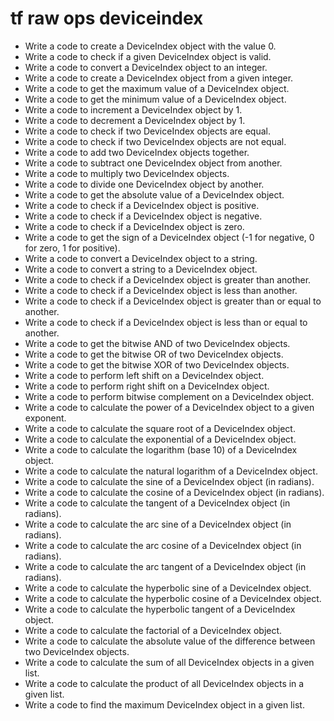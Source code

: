 # tf raw ops deviceindex

- Write a code to create a DeviceIndex object with the value 0.
- Write a code to check if a given DeviceIndex object is valid.
- Write a code to convert a DeviceIndex object to an integer.
- Write a code to create a DeviceIndex object from a given integer.
- Write a code to get the maximum value of a DeviceIndex object.
- Write a code to get the minimum value of a DeviceIndex object.
- Write a code to increment a DeviceIndex object by 1.
- Write a code to decrement a DeviceIndex object by 1.
- Write a code to check if two DeviceIndex objects are equal.
- Write a code to check if two DeviceIndex objects are not equal.
- Write a code to add two DeviceIndex objects together.
- Write a code to subtract one DeviceIndex object from another.
- Write a code to multiply two DeviceIndex objects.
- Write a code to divide one DeviceIndex object by another.
- Write a code to get the absolute value of a DeviceIndex object.
- Write a code to check if a DeviceIndex object is positive.
- Write a code to check if a DeviceIndex object is negative.
- Write a code to check if a DeviceIndex object is zero.
- Write a code to get the sign of a DeviceIndex object (-1 for negative, 0 for zero, 1 for positive).
- Write a code to convert a DeviceIndex object to a string.
- Write a code to convert a string to a DeviceIndex object.
- Write a code to check if a DeviceIndex object is greater than another.
- Write a code to check if a DeviceIndex object is less than another.
- Write a code to check if a DeviceIndex object is greater than or equal to another.
- Write a code to check if a DeviceIndex object is less than or equal to another.
- Write a code to get the bitwise AND of two DeviceIndex objects.
- Write a code to get the bitwise OR of two DeviceIndex objects.
- Write a code to get the bitwise XOR of two DeviceIndex objects.
- Write a code to perform left shift on a DeviceIndex object.
- Write a code to perform right shift on a DeviceIndex object.
- Write a code to perform bitwise complement on a DeviceIndex object.
- Write a code to calculate the power of a DeviceIndex object to a given exponent.
- Write a code to calculate the square root of a DeviceIndex object.
- Write a code to calculate the exponential of a DeviceIndex object.
- Write a code to calculate the logarithm (base 10) of a DeviceIndex object.
- Write a code to calculate the natural logarithm of a DeviceIndex object.
- Write a code to calculate the sine of a DeviceIndex object (in radians).
- Write a code to calculate the cosine of a DeviceIndex object (in radians).
- Write a code to calculate the tangent of a DeviceIndex object (in radians).
- Write a code to calculate the arc sine of a DeviceIndex object (in radians).
- Write a code to calculate the arc cosine of a DeviceIndex object (in radians).
- Write a code to calculate the arc tangent of a DeviceIndex object (in radians).
- Write a code to calculate the hyperbolic sine of a DeviceIndex object.
- Write a code to calculate the hyperbolic cosine of a DeviceIndex object.
- Write a code to calculate the hyperbolic tangent of a DeviceIndex object.
- Write a code to calculate the factorial of a DeviceIndex object.
- Write a code to calculate the absolute value of the difference between two DeviceIndex objects.
- Write a code to calculate the sum of all DeviceIndex objects in a given list.
- Write a code to calculate the product of all DeviceIndex objects in a given list.
- Write a code to find the maximum DeviceIndex object in a given list.